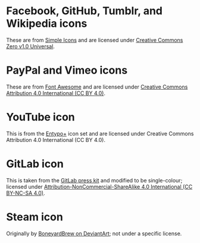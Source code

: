 # Facebook, GitHub, Tumblr, and Wikipedia icons

These are from [Simple Icons](https://github.com/simple-icons/simple-icons) and
are licensed under [Creative Commons Zero v1.0
Universal](https://github.com/simple-icons/simple-icons/blob/develop/LICENSE.md).

# PayPal and Vimeo icons

These are from [Font Awesome](https://github.com/FortAwesome/Font-Awesome) and
are licensed under [Creative Commons Attribution 4.0 International (CC BY
4.0)](https://github.com/FortAwesome/Font-Awesome#license).

# YouTube icon

This is from the [Entypo+](http://entypo.com/) icon set and are licensed under
Creative Commons Attribution 4.0 International (CC BY
4.0).

# GitLab icon

This is taken from the [GitLab press
kit](https://about.gitlab.com/press/press-kit/) and modified to be
single-colour; licensed under [Attribution-NonCommercial-ShareAlike 4.0
International (CC BY-NC-SA
4.0)](https://about.gitlab.com/handbook/marketing/corporate-marketing/#gitlab-trademark--logo-guidelines).

# Steam icon

Originally by [BoneyardBrew on
DeviantArt](https://www.deviantart.com/boneyardbrew/art/Modern-Steam-Icon-421263397);
not under a specific license.
